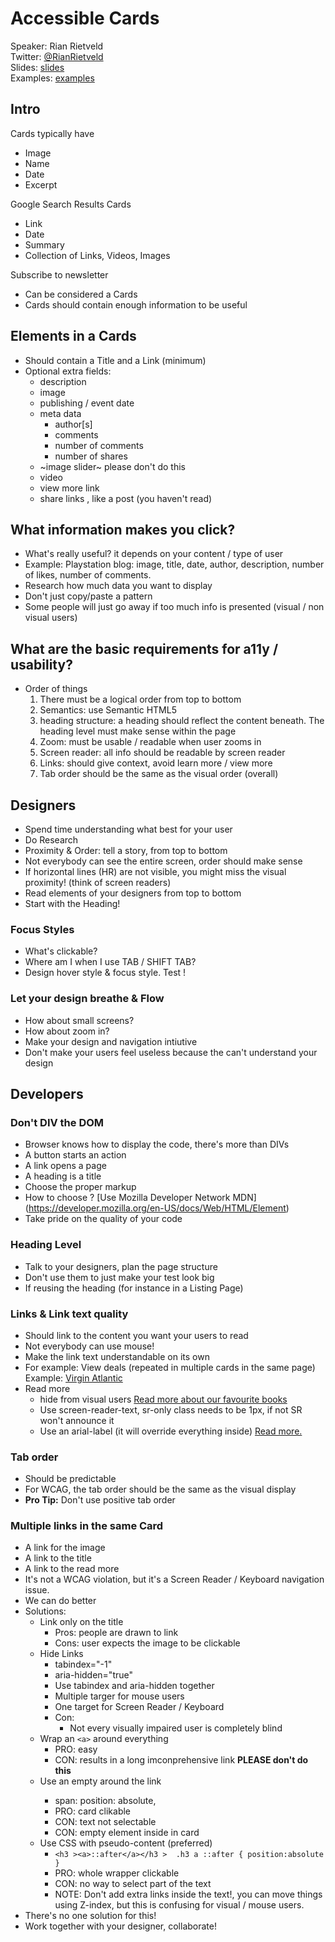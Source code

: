# Accessible Cards
Speaker: Rian Rietveld  
Twitter: [@RianRietveld](https://twitter.com/RianRietveld)  
Slides: [slides](http://lvl.li/a11yto-2020)  
Examples: [examples](https://a11y-collective.github.io/talks/cards/index.html)

## Intro
Cards typically have
- Image
- Name
- Date
- Excerpt

Google Search Results Cards
- Link 
- Date
- Summary
- Collection of Links, Videos, Images

Subscribe to newsletter
- Can be considered a Cards
- Cards should contain enough information to be useful

## Elements in a Cards
- Should contain a Title and a Link (minimum)
- Optional extra fields: 
    - description
    - image
    - publishing / event date
    - meta data
        - author[s]
        - comments
        - number of comments
        - number of shares
    - ~image slider~ please don't do this
    - video
    - view more link
    - share links , like a post (you haven't read)

## What information makes you click? 
- What's really useful? it depends on your content / type of user
- Example: Playstation blog: image, title, date, author, description, number of likes, number of comments.
- Research how much data you want to display
- Don't just copy/paste a pattern
- Some people will just go away if too much info is presented (visual / non visual users)

## What are the basic requirements for a11y / usability?
- Order of things
    1. There must be a logical order from top to bottom
    2. Semantics: use Semantic HTML5
    3. heading structure: a heading should reflect the content beneath. The heading level must make sense within the page 
    4. Zoom: must be usable / readable when user zooms in
    5. Screen reader: all info should be readable by screen reader
    6. Links: should give context, avoid learn more / view more
    7. Tab order should be the same as the visual order (overall)

## Designers
- Spend time understanding what best for your user
- Do Research
- Proximity & Order: tell a story, from top to bottom
- Not everybody can see the entire screen, order should make sense
- If horizontal lines (HR) are not visible, you might miss the visual proximity! (think of screen readers)
- Read elements of your designers from top to bottom
- Start with the Heading!

### Focus Styles
- What's clickable? 
- Where am I when I use TAB / SHIFT TAB?
- Design hover style & focus style. Test !

### Let your design breathe & Flow
- How about small screens?
- How about zoom in?
- Make your design and navigation intiutive
- Don't make your users feel useless because the can't understand your design


## Developers
### Don't DIV the DOM
- Browser knows how to display the code, there's more than DIVs
- A button starts an action
- A link opens a page
- A heading is a title
- Choose the proper markup
- How to choose ?  [Use Mozilla Developer Network MDN] (https://developer.mozilla.org/en-US/docs/Web/HTML/Element)
- Take pride on the quality of your code

### Heading Level
- Talk to your designers, plan the page structure
- Don't use them to just make your test look big
- If reusing the heading (for instance in a Listing Page)

### Links & Link text quality
- Should link to the content you want your users to read
- Not everybody can use mouse!
- Make the link text understandable on its own
- For example: View deals (repeated in multiple cards in the same page) Example: [Virgin Atlantic](https://www.virginatlantic.com/)
- Read more
    - hide from visual users <a href="#">Read more <span class="sr-only"> about our favourite books</span></a>
    - Use screen-reader-text, sr-only class needs to be 1px, if not SR won't announce it
    - Use an arial-label (it will override everything inside) <a href="url" arial-label="Read more about our favourite books">Read more.</a>

### Tab order
- Should be predictable
- For WCAG, the tab order should be the same as the visual display
- **Pro Tip:** Don't use positive tab order


### Multiple links in the same Card
- A link for the image
- A link to the title
- A link to the read more
- It's not a WCAG violation, but it's a Screen Reader / Keyboard navigation issue.
- We can do better
- Solutions:
    - Link only on the title
        - Pros: people are drawn to link
        - Cons: user expects the image to be clickable
    - Hide Links 
        - tabindex="-1"
        - aria-hidden="true"
        - Use tabindex and aria-hidden together
        - Multiple targer for mouse users
        - One target for Screen Reader / Keyboard
        - Con: 
            - Not every visually impaired user is completely blind
    - Wrap an `<a>` around everything
        - PRO: easy
        - CON: results in a long imconprehensive link **PLEASE don't do this**
    - Use an empty <span> around the link
        - span: position: absolute, 
        - PRO: card clikable
        - CON: text not selectable
        - CON: empty element inside in card
    - Use CSS with pseudo-content (preferred)
        - `<h3 ><a>::after</a></h3 >  .h3 a ::after { position:absolute }`
        - PRO: whole wrapper clickable
        - CON: no way to select part of the text
        - NOTE: Don't add extra links inside the text!, you can move things using Z-index, but this is confusing for visual / mouse users.
- There's no one solution for this!
- Work together with your designer, collaborate!

